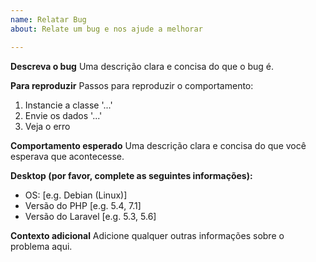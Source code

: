 ```yaml
---
name: Relatar Bug
about: Relate um bug e nos ajude a melhorar

---
```


**Descreva o bug**
Uma descrição clara e concisa do que o bug é.

**Para reproduzir**
Passos para reproduzir o comportamento:
1. Instancie a classe '...'
2. Envie os dados '...'
3. Veja o erro

**Comportamento esperado**
Uma descrição clara e concisa do que você esperava que acontecesse.

**Desktop (por favor, complete as seguintes informações):**
 - OS: [e.g. Debian (Linux)]
 - Versão do PHP [e.g. 5.4, 7.1]
 - Versão do Laravel [e.g. 5.3, 5.6]

**Contexto adicional**
Adicione qualquer outras informações sobre o problema aqui.
